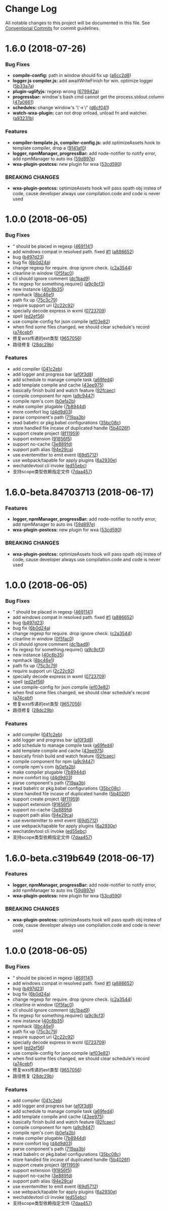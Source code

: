 # Change Log

All notable changes to this project will be documented in this file.
See [Conventional Commits](https://conventionalcommits.org) for commit guidelines.

<a name="1.6.0"></a>
# 1.6.0 (2018-07-26)


### Bug Fixes

* **compile-config:** path in window should fix up ([a6cc2d8](https://github.com/Genuifx/wxa-cli/commit/a6cc2d8))
* **logger.js compiler.js:** add awaitWriteFinish for win. optimize logger ([5b33a7a](https://github.com/Genuifx/wxa-cli/commit/5b33a7a))
* **plugin-uglifyjs:** regexp wrong ([679942a](https://github.com/Genuifx/wxa-cli/commit/679942a))
* **progressbar:** window's bash cmd cannot get the process.stdout.column ([47a0861](https://github.com/Genuifx/wxa-cli/commit/47a0861))
* **schedules:** change window's '\\'->'/' ([d6cf041](https://github.com/Genuifx/wxa-cli/commit/d6cf041))
* **watch-wxa-plugin:** can not drop onload, unload fn and watcher. ([a93231b](https://github.com/Genuifx/wxa-cli/commit/a93231b))


### Features

* **compiler-template.js, compiler-config.js:** add optimizeAssets hook to template compiler, drop a ([9141af0](https://github.com/Genuifx/wxa-cli/commit/9141af0))
* **logger, npmManager, progressBar:** add node-notifier to notify error, add npmManager to auto ins ([59d897e](https://github.com/Genuifx/wxa-cli/commit/59d897e))
* **wxa-plugin-postcss:** new plugin for wxa ([53cd590](https://github.com/Genuifx/wxa-cli/commit/53cd590))


### BREAKING CHANGES

* **wxa-plugin-postcss:** optimizeAssets hook will pass opath obj instea of code, cause developer always use
compilation.code and code is never used



<a name="1.0.0"></a>
# 1.0.0 (2018-06-05)


### Bug Fixes

* “ should be placed in regexp ([4691141](https://github.com/Genuifx/wxa-cli/commit/4691141))
* add windows compat in resolved path. fixed [#1](https://github.com/Genuifx/wxa-cli/issues/1) ([a886652](https://github.com/Genuifx/wxa-cli/commit/a886652))
* bug ([b497d23](https://github.com/Genuifx/wxa-cli/commit/b497d23))
* bug fix ([6b0d24a](https://github.com/Genuifx/wxa-cli/commit/6b0d24a))
* change regexp for require. drop ignore check. ([c2a3544](https://github.com/Genuifx/wxa-cli/commit/c2a3544))
* clearline in window ([0f5fac0](https://github.com/Genuifx/wxa-cli/commit/0f5fac0))
* cli should ignore comment ([dc1bad9](https://github.com/Genuifx/wxa-cli/commit/dc1bad9))
* fix regexp for something.require() ([a9c9cf3](https://github.com/Genuifx/wxa-cli/commit/a9c9cf3))
* new instance ([40c8b35](https://github.com/Genuifx/wxa-cli/commit/40c8b35))
* npmhack ([8bc46e1](https://github.com/Genuifx/wxa-cli/commit/8bc46e1))
* path fix up ([75c3c79](https://github.com/Genuifx/wxa-cli/commit/75c3c79))
* require support uri ([2c22c92](https://github.com/Genuifx/wxa-cli/commit/2c22c92))
* specially decode express in wxml ([0723709](https://github.com/Genuifx/wxa-cli/commit/0723709))
* spell ([ed2ef56](https://github.com/Genuifx/wxa-cli/commit/ed2ef56))
* use compile-config for json compile ([ef03e82](https://github.com/Genuifx/wxa-cli/commit/ef03e82))
* when find some files changed, we should clear schedule's record ([a74cebf](https://github.com/Genuifx/wxa-cli/commit/a74cebf))
* 修复wxs传递的ext类型 ([9657056](https://github.com/Genuifx/wxa-cli/commit/9657056))
* 路径修复 ([28dc29b](https://github.com/Genuifx/wxa-cli/commit/28dc29b))


### Features

* add compiler ([041c2eb](https://github.com/Genuifx/wxa-cli/commit/041c2eb))
* add logger and progress bar ([af0f3d8](https://github.com/Genuifx/wxa-cli/commit/af0f3d8))
* add schedule to manage compile task ([a69fed4](https://github.com/Genuifx/wxa-cli/commit/a69fed4))
* add template compile and cache ([43ee975](https://github.com/Genuifx/wxa-cli/commit/43ee975))
* basically finish build and watch feature ([92fcaec](https://github.com/Genuifx/wxa-cli/commit/92fcaec))
* compile component for npm ([a9c9447](https://github.com/Genuifx/wxa-cli/commit/a9c9447))
* compile npm's com ([b0efa2b](https://github.com/Genuifx/wxa-cli/commit/b0efa2b))
* make compiler plugable ([7b8944d](https://github.com/Genuifx/wxa-cli/commit/7b8944d))
* more comfort log ([d4d9d03](https://github.com/Genuifx/wxa-cli/commit/d4d9d03))
* parse component's path ([719aa3b](https://github.com/Genuifx/wxa-cli/commit/719aa3b))
* read babelrc or pkg.babel configurations ([35bc08c](https://github.com/Genuifx/wxa-cli/commit/35bc08c))
* store handled file incase of duplicated handle ([5b4026f](https://github.com/Genuifx/wxa-cli/commit/5b4026f))
* support create project ([8f11959](https://github.com/Genuifx/wxa-cli/commit/8f11959))
* support extension ([91856f5](https://github.com/Genuifx/wxa-cli/commit/91856f5))
* support no-cache ([3e889fd](https://github.com/Genuifx/wxa-cli/commit/3e889fd))
* support path alias ([94e29ca](https://github.com/Genuifx/wxa-cli/commit/94e29ca))
* use eventemitter to emit event ([69d5712](https://github.com/Genuifx/wxa-cli/commit/69d5712))
* use webpack/tapable for apply plugins ([6a2930e](https://github.com/Genuifx/wxa-cli/commit/6a2930e))
* wechatdevtool cli invoke ([ed55ebc](https://github.com/Genuifx/wxa-cli/commit/ed55ebc))
* 支持scope类型依赖指定文件 ([7daa457](https://github.com/Genuifx/wxa-cli/commit/7daa457))




<a name="1.6.0-beta.84703713"></a>
# 1.6.0-beta.84703713 (2018-06-17)


### Features

* **logger, npmManager, progressBar:** add node-notifier to notify error, add npmManager to auto ins ([59d897e](https://github.com/Genuifx/wxa-cli/commit/59d897e))
* **wxa-plugin-postcss:** new plugin for wxa ([53cd590](https://github.com/Genuifx/wxa-cli/commit/53cd590))


### BREAKING CHANGES

* **wxa-plugin-postcss:** optimizeAssets hook will pass opath obj instea of code, cause developer always use
compilation.code and code is never used



<a name="1.0.0"></a>
# 1.0.0 (2018-06-05)


### Bug Fixes

* “ should be placed in regexp ([4691141](https://github.com/Genuifx/wxa-cli/commit/4691141))
* add windows compat in resolved path. fixed [#1](https://github.com/Genuifx/wxa-cli/issues/1) ([a886652](https://github.com/Genuifx/wxa-cli/commit/a886652))
* bug ([b497d23](https://github.com/Genuifx/wxa-cli/commit/b497d23))
* bug fix ([6b0d24a](https://github.com/Genuifx/wxa-cli/commit/6b0d24a))
* change regexp for require. drop ignore check. ([c2a3544](https://github.com/Genuifx/wxa-cli/commit/c2a3544))
* clearline in window ([0f5fac0](https://github.com/Genuifx/wxa-cli/commit/0f5fac0))
* cli should ignore comment ([dc1bad9](https://github.com/Genuifx/wxa-cli/commit/dc1bad9))
* fix regexp for something.require() ([a9c9cf3](https://github.com/Genuifx/wxa-cli/commit/a9c9cf3))
* new instance ([40c8b35](https://github.com/Genuifx/wxa-cli/commit/40c8b35))
* npmhack ([8bc46e1](https://github.com/Genuifx/wxa-cli/commit/8bc46e1))
* path fix up ([75c3c79](https://github.com/Genuifx/wxa-cli/commit/75c3c79))
* require support uri ([2c22c92](https://github.com/Genuifx/wxa-cli/commit/2c22c92))
* specially decode express in wxml ([0723709](https://github.com/Genuifx/wxa-cli/commit/0723709))
* spell ([ed2ef56](https://github.com/Genuifx/wxa-cli/commit/ed2ef56))
* use compile-config for json compile ([ef03e82](https://github.com/Genuifx/wxa-cli/commit/ef03e82))
* when find some files changed, we should clear schedule's record ([a74cebf](https://github.com/Genuifx/wxa-cli/commit/a74cebf))
* 修复wxs传递的ext类型 ([9657056](https://github.com/Genuifx/wxa-cli/commit/9657056))
* 路径修复 ([28dc29b](https://github.com/Genuifx/wxa-cli/commit/28dc29b))


### Features

* add compiler ([041c2eb](https://github.com/Genuifx/wxa-cli/commit/041c2eb))
* add logger and progress bar ([af0f3d8](https://github.com/Genuifx/wxa-cli/commit/af0f3d8))
* add schedule to manage compile task ([a69fed4](https://github.com/Genuifx/wxa-cli/commit/a69fed4))
* add template compile and cache ([43ee975](https://github.com/Genuifx/wxa-cli/commit/43ee975))
* basically finish build and watch feature ([92fcaec](https://github.com/Genuifx/wxa-cli/commit/92fcaec))
* compile component for npm ([a9c9447](https://github.com/Genuifx/wxa-cli/commit/a9c9447))
* compile npm's com ([b0efa2b](https://github.com/Genuifx/wxa-cli/commit/b0efa2b))
* make compiler plugable ([7b8944d](https://github.com/Genuifx/wxa-cli/commit/7b8944d))
* more comfort log ([d4d9d03](https://github.com/Genuifx/wxa-cli/commit/d4d9d03))
* parse component's path ([719aa3b](https://github.com/Genuifx/wxa-cli/commit/719aa3b))
* read babelrc or pkg.babel configurations ([35bc08c](https://github.com/Genuifx/wxa-cli/commit/35bc08c))
* store handled file incase of duplicated handle ([5b4026f](https://github.com/Genuifx/wxa-cli/commit/5b4026f))
* support create project ([8f11959](https://github.com/Genuifx/wxa-cli/commit/8f11959))
* support extension ([91856f5](https://github.com/Genuifx/wxa-cli/commit/91856f5))
* support no-cache ([3e889fd](https://github.com/Genuifx/wxa-cli/commit/3e889fd))
* support path alias ([94e29ca](https://github.com/Genuifx/wxa-cli/commit/94e29ca))
* use eventemitter to emit event ([69d5712](https://github.com/Genuifx/wxa-cli/commit/69d5712))
* use webpack/tapable for apply plugins ([6a2930e](https://github.com/Genuifx/wxa-cli/commit/6a2930e))
* wechatdevtool cli invoke ([ed55ebc](https://github.com/Genuifx/wxa-cli/commit/ed55ebc))
* 支持scope类型依赖指定文件 ([7daa457](https://github.com/Genuifx/wxa-cli/commit/7daa457))




<a name="1.6.0-beta.c319b649"></a>
# 1.6.0-beta.c319b649 (2018-06-17)


### Features

* **logger, npmManager, progressBar:** add node-notifier to notify error, add npmManager to auto ins ([59d897e](https://github.com/Genuifx/wxa-cli/commit/59d897e))
* **wxa-plugin-postcss:** new plugin for wxa ([53cd590](https://github.com/Genuifx/wxa-cli/commit/53cd590))


### BREAKING CHANGES

* **wxa-plugin-postcss:** optimizeAssets hook will pass opath obj instea of code, cause developer always use
compilation.code and code is never used



<a name="1.0.0"></a>
# 1.0.0 (2018-06-05)


### Bug Fixes

* “ should be placed in regexp ([4691141](https://github.com/Genuifx/wxa-cli/commit/4691141))
* add windows compat in resolved path. fixed [#1](https://github.com/Genuifx/wxa-cli/issues/1) ([a886652](https://github.com/Genuifx/wxa-cli/commit/a886652))
* bug ([b497d23](https://github.com/Genuifx/wxa-cli/commit/b497d23))
* bug fix ([6b0d24a](https://github.com/Genuifx/wxa-cli/commit/6b0d24a))
* change regexp for require. drop ignore check. ([c2a3544](https://github.com/Genuifx/wxa-cli/commit/c2a3544))
* clearline in window ([0f5fac0](https://github.com/Genuifx/wxa-cli/commit/0f5fac0))
* cli should ignore comment ([dc1bad9](https://github.com/Genuifx/wxa-cli/commit/dc1bad9))
* fix regexp for something.require() ([a9c9cf3](https://github.com/Genuifx/wxa-cli/commit/a9c9cf3))
* new instance ([40c8b35](https://github.com/Genuifx/wxa-cli/commit/40c8b35))
* npmhack ([8bc46e1](https://github.com/Genuifx/wxa-cli/commit/8bc46e1))
* path fix up ([75c3c79](https://github.com/Genuifx/wxa-cli/commit/75c3c79))
* require support uri ([2c22c92](https://github.com/Genuifx/wxa-cli/commit/2c22c92))
* specially decode express in wxml ([0723709](https://github.com/Genuifx/wxa-cli/commit/0723709))
* spell ([ed2ef56](https://github.com/Genuifx/wxa-cli/commit/ed2ef56))
* use compile-config for json compile ([ef03e82](https://github.com/Genuifx/wxa-cli/commit/ef03e82))
* when find some files changed, we should clear schedule's record ([a74cebf](https://github.com/Genuifx/wxa-cli/commit/a74cebf))
* 修复wxs传递的ext类型 ([9657056](https://github.com/Genuifx/wxa-cli/commit/9657056))
* 路径修复 ([28dc29b](https://github.com/Genuifx/wxa-cli/commit/28dc29b))


### Features

* add compiler ([041c2eb](https://github.com/Genuifx/wxa-cli/commit/041c2eb))
* add logger and progress bar ([af0f3d8](https://github.com/Genuifx/wxa-cli/commit/af0f3d8))
* add schedule to manage compile task ([a69fed4](https://github.com/Genuifx/wxa-cli/commit/a69fed4))
* add template compile and cache ([43ee975](https://github.com/Genuifx/wxa-cli/commit/43ee975))
* basically finish build and watch feature ([92fcaec](https://github.com/Genuifx/wxa-cli/commit/92fcaec))
* compile component for npm ([a9c9447](https://github.com/Genuifx/wxa-cli/commit/a9c9447))
* compile npm's com ([b0efa2b](https://github.com/Genuifx/wxa-cli/commit/b0efa2b))
* make compiler plugable ([7b8944d](https://github.com/Genuifx/wxa-cli/commit/7b8944d))
* more comfort log ([d4d9d03](https://github.com/Genuifx/wxa-cli/commit/d4d9d03))
* parse component's path ([719aa3b](https://github.com/Genuifx/wxa-cli/commit/719aa3b))
* read babelrc or pkg.babel configurations ([35bc08c](https://github.com/Genuifx/wxa-cli/commit/35bc08c))
* store handled file incase of duplicated handle ([5b4026f](https://github.com/Genuifx/wxa-cli/commit/5b4026f))
* support create project ([8f11959](https://github.com/Genuifx/wxa-cli/commit/8f11959))
* support extension ([91856f5](https://github.com/Genuifx/wxa-cli/commit/91856f5))
* support no-cache ([3e889fd](https://github.com/Genuifx/wxa-cli/commit/3e889fd))
* support path alias ([94e29ca](https://github.com/Genuifx/wxa-cli/commit/94e29ca))
* use eventemitter to emit event ([69d5712](https://github.com/Genuifx/wxa-cli/commit/69d5712))
* use webpack/tapable for apply plugins ([6a2930e](https://github.com/Genuifx/wxa-cli/commit/6a2930e))
* wechatdevtool cli invoke ([ed55ebc](https://github.com/Genuifx/wxa-cli/commit/ed55ebc))
* 支持scope类型依赖指定文件 ([7daa457](https://github.com/Genuifx/wxa-cli/commit/7daa457))
